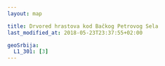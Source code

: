 ```yaml
---
layout: map

title: Drvored hrastova kod Bačkog Petrovog Sela
last_modified_at: 2018-05-23T23:37:55+02:00

geoSrbija:
  L1_301: [3]
---
```

